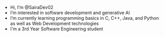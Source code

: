 - Hi, I’m @SairaDev02
- I’m interested in software development and generative AI
- I’m currently learning programming basics in C, C++, Java, and Python as well as Web Development technologies
- I'm a 3rd Year Software Engineering student

<!---
SairaDev02/SairaDev02 is a ✨ special ✨ repository because its `README.md` (this file) appears on your GitHub profile.
You can click the Preview link to take a look at your changes.
--->
